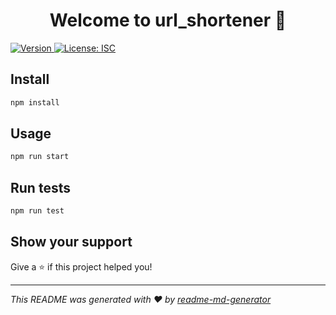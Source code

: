 <h1 align="center">Welcome to url_shortener 👋</h1>
<p>
  <a href="https://www.npmjs.com/package/url_shortener" target="_blank">
    <img alt="Version" src="https://img.shields.io/npm/v/url_shortener.svg">
  </a>
  <a href="#" target="_blank">
    <img alt="License: ISC" src="https://img.shields.io/badge/License-ISC-yellow.svg" />
  </a>
</p>

## Install

```sh
npm install
```

## Usage

```sh
npm run start
```

## Run tests

```sh
npm run test
```

## Show your support

Give a ⭐️ if this project helped you!

***
_This README was generated with ❤️ by [readme-md-generator](https://github.com/kefranabg/readme-md-generator)_